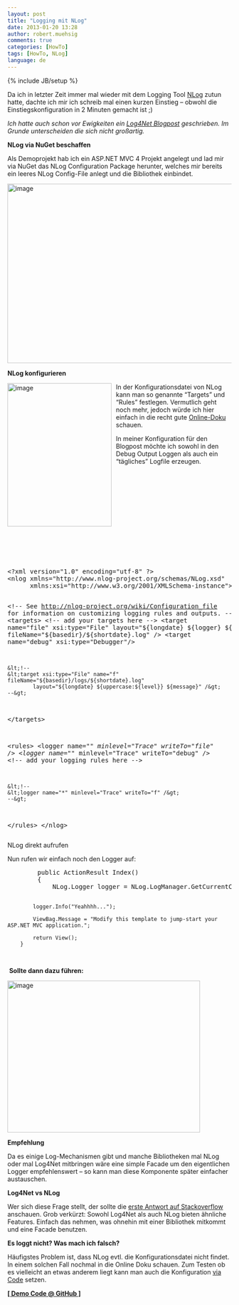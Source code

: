 ```yaml
---
layout: post
title: "Logging mit NLog"
date: 2013-01-20 13:28
author: robert.muehsig
comments: true
categories: [HowTo]
tags: [HowTo, NLog]
language: de
---
```

{% include JB/setup %}
<p>Da ich in letzter Zeit immer mal wieder mit dem Logging Tool <a href="http://nlog-project.org">NLog</a> zutun hatte, dachte ich mir ich schreib mal einen kurzen Einstieg – obwohl die Einstiegskonfiguration in 2 Minuten gemacht ist ;)</p> <p><em>Ich hatte auch schon vor Ewigkeiten ein <a href="{{BASE_PATH}}/2009/05/08/howto-logging-mit-log4net/">Log4Net Blogpost</a> geschrieben. Im Grunde unterscheiden die sich nicht großartig.</em></p> <p><strong>NLog via NuGet beschaffen</strong></p> <p>Als Demoprojekt hab ich ein ASP.NET MVC 4 Projekt angelegt und lad mir via NuGet das NLog Configuration Package herunter, welches mir bereits ein leeres NLog Config-File anlegt und die Bibliothek einbindet.</p> <p><a href="{{BASE_PATH}}/assets/wp-images-de/image1711.png"><img title="image" style="border-top: 0px; border-right: 0px; border-bottom: 0px; border-left: 0px; display: inline" border="0" alt="image" src="{{BASE_PATH}}/assets/wp-images-de/image_thumb867.png" width="591" height="403"></a></p> <p><strong>NLog konfigurieren</strong></p> <p></p> <p><a href="{{BASE_PATH}}/assets/wp-images-de/image1712.png"><img title="image" style="border-top: 0px; border-right: 0px; border-bottom: 0px; margin: 0px 10px 0px 0px; border-left: 0px; display: inline" border="0" alt="image" align="left" src="{{BASE_PATH}}/assets/wp-images-de/image_thumb868.png" width="234" height="322"></a> </p> <p>In der Konfigurationsdatei von NLog kann man so genannte “Targets” und “Rules” festlegen. Vermutlich geht noch mehr, jedoch würde ich hier einfach in die recht gute <a href="https://github.com/nlog/nlog/wiki/Configuration-file">Online-Doku</a> schauen.</p> <p>In meiner Konfiguration für den Blogpost möchte ich sowohl in den Debug Output Loggen als auch ein “tägliches” Logfile erzeugen.</p> <p>&nbsp;</p> <p>&nbsp;</p> <p>&nbsp;</p> <p>&nbsp;</p> <p>&nbsp;</p> <p>&nbsp;</p> <p>&nbsp;</p><pre class="brush: csharp; auto-links: true; collapse: false; first-line: 1; gutter: true; html-script: false; light: false; ruler: false; smart-tabs: true; tab-size: 4; toolbar: true;">&lt;?xml version="1.0" encoding="utf-8" ?&gt;
&lt;nlog xmlns="http://www.nlog-project.org/schemas/NLog.xsd"
      xmlns:xsi="http://www.w3.org/2001/XMLSchema-instance"&gt;

  &lt;!-- 
  See http://nlog-project.org/wiki/Configuration_file 
  for information on customizing logging rules and outputs.
   --&gt;
  &lt;targets&gt;
    &lt;!-- add your targets here --&gt;
    &lt;target name="file" xsi:type="File"
            layout="${longdate} ${logger} ${message}"
            fileName="${basedir}/${shortdate}.log" /&gt;
    &lt;target name="debug" xsi:type="Debugger"/&gt;

    &lt;!--
    &lt;target xsi:type="File" name="f" fileName="${basedir}/logs/${shortdate}.log"
            layout="${longdate} ${uppercase:${level}} ${message}" /&gt;
    --&gt;
  &lt;/targets&gt;

  &lt;rules&gt;
    &lt;logger name="*" minlevel="Trace" writeTo="file" /&gt;
    &lt;logger name="*" minlevel="Trace" writeTo="debug" /&gt;
    &lt;!-- add your logging rules here --&gt;
    
    &lt;!--
    &lt;logger name="*" minlevel="Trace" writeTo="f" /&gt;
    --&gt;
  &lt;/rules&gt;
&lt;/nlog&gt;</pre>
<p>NLog direkt aufrufen</p>
<p>Nun rufen wir einfach noch den Logger auf:</p><pre class="brush: csharp; auto-links: true; collapse: false; first-line: 1; gutter: true; html-script: false; light: false; ruler: false; smart-tabs: true; tab-size: 4; toolbar: true;">        public ActionResult Index()
        {
            NLog.Logger logger = NLog.LogManager.GetCurrentClassLogger();

            logger.Info("Yeahhhh...");

            ViewBag.Message = "Modify this template to jump-start your ASP.NET MVC application.";

            return View();
        }
</pre>
<p>&nbsp;<strong>Sollte dann dazu führen:</strong></p>
<p><a href="{{BASE_PATH}}/assets/wp-images-de/image1713.png"><img title="image" style="border-top: 0px; border-right: 0px; border-bottom: 0px; border-left: 0px; display: inline" border="0" alt="image" src="{{BASE_PATH}}/assets/wp-images-de/image_thumb869.png" width="433" height="341"></a></p>
<p><strong>Empfehlung</strong></p>
<p>Da es einige Log-Mechanismen gibt und manche Bibliotheken mal NLog oder mal Log4Net mitbringen wäre eine simple Facade um den eigentlichen Logger empfehlenswert – so kann man diese Komponente später einfacher austauschen. </p>
<p><strong>Log4Net vs NLog</strong></p>
<p>Wer sich diese Frage stellt, der sollte die <a href="http://stackoverflow.com/questions/710863/log4net-vs-nlog">erste Antwort auf Stackoverflow</a> anschauen. Grob verkürzt: Sowohl Log4Net als auch NLog bieten ähnliche Features. Einfach das nehmen, was ohnehin mit einer Bibliothek mitkommt und eine Facade benutzen.</p>
<p><strong>Es loggt nicht? Was mach ich falsch?</strong></p>
<p>Häufigstes Problem ist, dass NLog evtl. die Konfigurationsdatei nicht findet. In einem solchen Fall nochmal in die Online Doku schauen. Zum Testen ob es vielleicht an etwas anderem liegt kann man auch die Konfiguration <a href="https://github.com/nlog/nlog/wiki/Configuration-API">via Code</a> setzen.</p>
<p><a href="https://github.com/Code-Inside/Samples/tree/master/2013/NlogTest.Web"><strong>[ Demo Code @ GitHub ]</strong></a></p>
